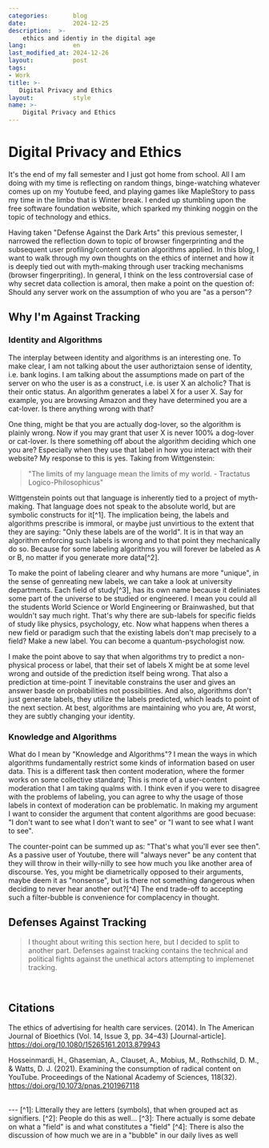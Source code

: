 ```yaml
---
categories:       blog
date:             2024-12-25
description:  >-
    ethics and identiy in the digital age
lang:             en
last_modified_at: 2024-12-26
layout:           post
tags:
- Work
title: >-
   Digital Privacy and Ethics 
layout:           style
name: >-
    Digital Privacy and Ethics
---
```



# Digital Privacy and Ethics 

It's the end of my fall semester and I just got home from school. All I am doing with my time is reflecting on random things, binge-watching whatever comes up on my Youtube feed, and playing games like MapleStory to pass my time in the limbo that is Winter break. I ended up stumbling upon the free software foundation website, which sparked my thinking noggin on the topic of technology and ethics. 

Having taken "Defense Against the Dark Arts" this previous semester, I narrowed the reflection down to topic of browser fingerprinting and the subsequent user profiling/content curation algorithms applied. In this blog, I want to walk through my own thoughts on the ethics of internet and how it is deeply tied out with myth-making through user tracking mechanisms (browser fingerpriting). In general, I think on the less controversial case of why secret data collection is amoral, then make a point on the question of: Should any server work on the assumption of who you are "as a person"?

## Why I'm Against Tracking

### Identity and Algorithms 

The interplay between identity and algorithms is an interesting one. To make clear, I am not talking about the user authoriztaion sense of identity, i.e. bank logins. I am talking about the assumptions made on part of the server on who the user is as a construct, i.e. is user X an alcholic? That is their ontic status. An algorithm generates a label X for a user X. Say for example, you are browsing Amazon and they have determined you are a cat-lover. Is there anything wrong with that?

One thing, might be that you are actually dog-lover, so the algorithm is plainly wrong. Now if you may grant that user X is never 100% a dog-lover or cat-lover. Is there something off about the algorithm deciding which one you are? Especially when they use that label in how you interact with their website? My response to this is yes. Taking from Wittgenstein:
>"The limits of my language mean the limits of my world. - Tractatus Logico-Philosophicus"

Wittgenstein points out that language is inherently tied to a project of myth-making. That language does not speak to the absolute world, but are symbolic constructs for it[^1]. The implication being, the labels and algorithms prescribe is immoral, or maybe just unvirtious to the extent that they are saying: "Only these labels are of the world". It is in that way an algorithm enforcing such labels is wrong and to that point they mechanically do so. Because for some labeling algorithms you will forever be labeled as A or B, no matter if you generate more data[^2]. 

To make the point of labeling clearer and why humans are more "unique", in the sense of genreating new labels, we can take a look at university departments. Each field of study[^3], has its own name because it deliniates some part of the universe to be studied or engineered. I mean you could all the students World Science or World Engineering or Brainwashed, but that wouldn't say much right. That's why there are sub-labels for specific fields of study like physics, psychology, etc. Now what happens when theres a new field or paradigm such that the existing labels don't map precisely to a field? Make a new label. You can become a quantum-psychologist now.

I make the point above to say that when algorithms try to predict a non-physical process or label, that their set of labels X might be at some level wrong and outside of the prediction itself being wrong. That also a prediction at time-point T inevitable constrains the user and gives an answer basde on probabilities not possibilities. And also, algorithms don't just generate labels, they utilize the labels predicted, which leads to point of the next section. At best, algorithms are maintaining who you are, At worst, they are subtly changing your identity.

### Knowledge and Algorithms

What do I mean by "Knowledge and Algorithms"? I mean the ways in which algorithms fundamentally restrict some kinds of information based on user data. This is a different task then content moderation, where the former works on some collective standard; This is more of a user-content moderation that I am taking qualms with. I think even if you were to disagree with the problems of labeling, you can agree to why the usage of those labels in context of moderation can be problematic. In making my argument I want to consider the argument that content algorithms are good becuase: "I don't want to see what I don't want to see" or "I want to see what I want to see".

The counter-point can be summed up as: "That's what you'll ever see then". As a passive user of Youtube, there will "always never" be any content that they will throw in their willy-nilly to see how much you like another area of discourse. Yes, you might be diametrically opposed to their arguments, maybe deem it as "nonsense", but is there not something dangerous when deciding to never hear another out?[^4] The end trade-off to accepting such a filter-bubble is convenience for complacency in thought. 

## Defenses Against Tracking 

> I thought about writing this section here, but I decided to split to another part. Defenses against tracking contains the technical and political fights against the unethical actors attempting to implemenet tracking.

<br/>

## Citations

The ethics of advertising for health care services. (2014). In The American Journal of Bioethics (Vol. 14, Issue 3, pp. 34–43) [Journal-article]. https://doi.org/10.1080/15265161.2013.879943

Hosseinmardi, H., Ghasemian, A., Clauset, A., Mobius, M., Rothschild, D. M., & Watts, D. J. (2021). Examining the consumption of radical content on YouTube. Proceedings of the National Academy of Sciences, 118(32). https://doi.org/10.1073/pnas.2101967118

<br/>
---
[^1]: Litterally they are letters (symbols), that when grouped act as signifiers.
[^2]: People do this as well...
[^3]: There actually is some debate on what a "field" is and what constitutes a "field"
[^4]: There is also the discussion of how much we are in a "bubble" in our daily lives as well 


